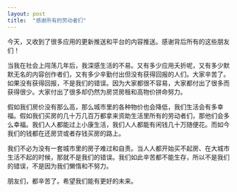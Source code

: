 ```yaml
---
layout: post
title:  "感谢所有的劳动者们"
---
```


今天，又收到了很多应用的更新推送和平台的内容推送。感谢背后所有的这些朋友们！

当我在社会上闯荡几年后，我深感生活的不易。又有多少应用夭折呢，又有多少默默无名的内容创作者们，又有多少辛勤付出但没有获得回报的人们。大家辛苦了。如果没有获得回报，不是我们的错误。因为大家都很不容易，大家都付出了很多而获得很少。大家付出了很多却仍然为房贷房租和高物价拼命努力。

假如我们房价没有那么高，那么城市里的各种物价也会降低，我们生活会有多幸福。假如我们买房的几十万几百万都拿来资助生活里所有的劳动者们，那他们会多么幸福。我们人人都能过上小康生活，我们人人都能有闲钱几十万随便花。而如今我们的钱都在还房贷或者存钱买房的路上。

我们不必为没有一套城市里的房子难过和自责。当人人都开始买不起房、在大城市生活不起的时候，那就不是我们的错误。我们如此辛苦都不能生存，所以不是我们的错误，不是因为我们懒惰和不努力。

朋友们，都辛苦了。希望我们能有更好的未来。


